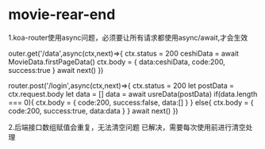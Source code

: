 # movie-rear-end
1.koa-router使用async问题，必须要让所有请求都使用async/await,才会生效


outer.get('/data',async(ctx,next)=>{
     ctx.status = 200
     ceshiData = await MovieData.firstPageData()
     ctx.body = {
       data:ceshiData,
       code:200,
       success:true
     }
     await next()
})


router.post('/login',async(ctx,next)=>{
     ctx.status = 200
     let postData = ctx.request.body
     let data = []
     data = await usreData(postData)
     if(data.length === 0){
       ctx.body = {
         code:200,
         success:false,
         data:[]
       }
     }
     else{
       ctx.body = {
        code:200,
        success:true,
        data:data
       }
     }
     await next()
})

2.后端接口数组赋值会重复，无法清空问题
 已解决，需要每次使用前进行清空处理
